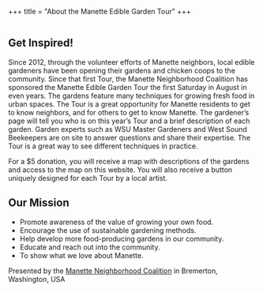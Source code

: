 +++
title = "About the Manette Edible Garden Tour"
+++

<img src="../img/MEGT.png" alt="" class="img-responsive">

## Get Inspired!

Since 2012, through the volunteer efforts of Manette neighbors, local edible
gardeners have been opening their gardens and chicken coops to the community.
Since that first Tour, the Manette Neighborhood Coalition has sponsored the
Manette Edible Garden Tour the first Saturday in August in even years. The gardens
feature many techniques for growing fresh food in urban spaces. The Tour is a great
opportunity for Manette residents to get to know neighbors, and for others to get to
know Manette. The gardener’s page will tell you who is on this year’s Tour and a
brief description of each garden. Garden experts such as WSU Master Gardeners and
West Sound Beekeepers are on site to answer questions and share their expertise.
The Tour is a great way to see different techniques in practice.

For a $5 donation, you will receive a map with descriptions of the gardens and
access to the map on this website. You will also receive a button uniquely designed
for each Tour by a local artist.

## Our Mission

* Promote awareness of the value of growing your own food.
* Encourage the use of sustainable gardening methods.
* Help develop more food-producing gardens in our community.
* Educate and reach out into the community.
* To show what we love about Manette.

Presented by the <a href="http://manetteneighborhoodcoalition.org">Manette Neighborhood Coalition</a>
in Bremerton, Washington, USA

<a href="http://manetteneighborhoodcoalition.org"><img src="../img/MNCLogo.jpg" alt="" class="img-responsive"></a>